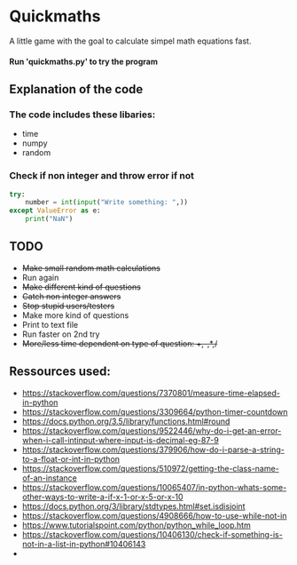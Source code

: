 # Quickmaths

A little game with the goal to calculate simpel math equations fast.

#### Run 'quickmaths.py' to try the program


## Explanation of the code

### The code includes these libaries:
- time
- numpy
- random

### Check if non integer and throw error if not
```python
try:
    number = int(input("Write something: ",))
except ValueError as e:
    print("NaN")
```


## TODO
- ~~Make small random math calculations~~
- Run again
- ~~Make different kind of questions~~
- ~~Catch non integer answers~~
- ~~Stop stupid users/testers~~
- Make more kind of questions
- Print to text file
- Run faster on 2nd try
- ~~More/less time dependent on type of question: +,-,*,/~~


## Ressources used:
- https://stackoverflow.com/questions/7370801/measure-time-elapsed-in-python
- https://stackoverflow.com/questions/3309664/python-timer-countdown
- https://docs.python.org/3.5/library/functions.html#round
- https://stackoverflow.com/questions/9522446/why-do-i-get-an-error-when-i-call-intinput-where-input-is-decimal-eg-87-9
- https://stackoverflow.com/questions/379906/how-do-i-parse-a-string-to-a-float-or-int-in-python
- https://stackoverflow.com/questions/510972/getting-the-class-name-of-an-instance
- https://stackoverflow.com/questions/10065407/in-python-whats-some-other-ways-to-write-a-if-x-1-or-x-5-or-x-10
- https://docs.python.org/3/library/stdtypes.html#set.isdisjoint
- https://stackoverflow.com/questions/4908666/how-to-use-while-not-in
- https://www.tutorialspoint.com/python/python_while_loop.htm
- https://stackoverflow.com/questions/10406130/check-if-something-is-not-in-a-list-in-python#10406143
-
